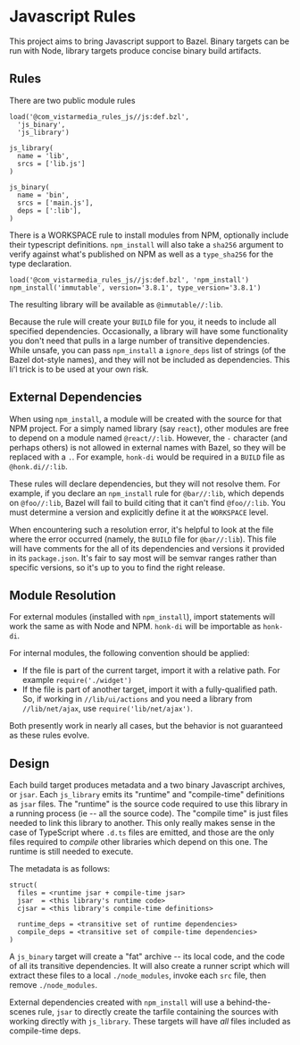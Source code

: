 # Javascript Rules
This project aims to bring Javascript support to Bazel. Binary targets can be
run with Node, library targets produce concise binary build artifacts.

## Rules
There are two public module rules

```bzl
load('@com_vistarmedia_rules_js//js:def.bzl',
  'js_binary',
  'js_library')

js_library(
  name = 'lib',
  srcs = ['lib.js']
)

js_binary(
  name = 'bin',
  srcs = ['main.js'],
  deps = [':lib'],
)
```

There is a WORKSPACE rule to install modules from NPM, optionally include their
typescript definitions. `npm_install` will also take a `sha256` argument to
verify against what's published on NPM as well as a `type_sha256` for the type
declaration.

```bzl
load('@com_vistarmedia_rules_js//js:def.bzl', 'npm_install')
npm_install('immutable', version='3.8.1', type_version='3.8.1')
```

The resulting library will be available as `@immutable//:lib`.

Because the rule will create your `BUILD` file for you, it needs to include all
specified dependencies. Occasionally, a library will have some functionality you
don't need that pulls in a large number of transitive dependencies. While
unsafe, you can pass `npm_install` a `ignore_deps` list of strings (of the Bazel
dot-style names), and they will not be included as dependencies. This li'l trick
is to be used at your own risk.

## External Dependencies
When using `npm_install`, a module will be created with the source for that NPM
project. For a simply named library (say `react`), other modules are free to
depend on a module named `@react//:lib`. However, the `-` character (and perhaps
others) is not allowed in external names with Bazel, so they will be replaced
with a `.`. For example, `honk-di` would be required in a `BUILD` file as
`@honk.di//:lib`.

These rules will declare dependencies, but they will not resolve them. For
example, if you declare an `npm_install` rule for `@bar//:lib`, which depends on
`@foo//:lib`, Bazel will fail to build citing that it can't find `@foo//:lib`.
You must determine a version and explicitly define it at the `WORKSPACE` level.

When encountering such a resolution error, it's helpful to look at the file
where the error occurred (namely, the `BUILD` file for `@bar//:lib`). This
file will have comments for the all of its dependencies and versions it provided
in its `package.json`. It's fair to say most will be semvar ranges rather than
specific versions, so it's up to you to find the right release.

## Module Resolution
For external modules (installed with `npm_install`), import statements will work
the same as with Node and NPM. `honk-di` will be importable as `honk-di`.

For internal modules, the following convention should be applied:
  * If the file is part of the current target, import it with a relative path.
    For example `require('./widget')`
  * If the file is part of another target, import it with a fully-qualified
    path. So, if working in `//lib/ui/actions` and you need a library from
    `//lib/net/ajax`, use `require('lib/net/ajax')`.

Both presently work in nearly all cases, but the behavior is not guaranteed as
these rules evolve.

## Design
Each build target produces metadata and a two binary Javascript archives, or
`jsar`. Each `js_library` emits its "runtime" and "compile-time" definitions as
`jsar` files. The "runtime" is the source code required to use this library in a
running process (ie -- all the source code). The "compile time" is just files
needed to link this library to another. This only really makes sense in the case
of TypeScript where `.d.ts` files are emitted, and those are the only files
required to _compile_ other libraries which depend on this one. The runtime is
still needed to execute.

The metadata is as follows:

```bzl
struct(
  files = <runtime jsar + compile-time jsar>
  jsar  = <this library's runtime code>
  cjsar = <this library's compile-time definitions>

  runtime_deps = <transitive set of runtime dependencies>
  compile_deps = <transitive set of compile-time dependencies>
)
```

A `js_binary` target will create a "fat" archive -- its local code, and the code
of all its transitive dependencies. It will also create a runner script which
will extract these files to a local `./node_modules`, invoke each `src` file,
then remove `./node_modules`.

External dependencies created with `npm_install` will use a behind-the-scenes
rule, `jsar` to directly create the tarfile containing the sources with working
directly with `js_library`. These targets will have _all_ files included as
compile-time deps.
